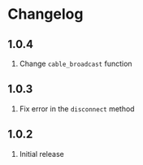 # Changelog

## 1.0.4

1. Change `cable_broadcast` function

## 1.0.3

1. Fix error in the `disconnect` method

## 1.0.2

1. Initial release

